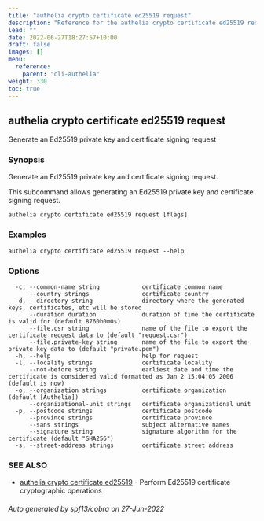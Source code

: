 ```yaml
---
title: "authelia crypto certificate ed25519 request"
description: "Reference for the authelia crypto certificate ed25519 request command."
lead: ""
date: 2022-06-27T18:27:57+10:00
draft: false
images: []
menu:
  reference:
    parent: "cli-authelia"
weight: 330
toc: true
---
```


## authelia crypto certificate ed25519 request

Generate an Ed25519 private key and certificate signing request

### Synopsis

Generate an Ed25519 private key and certificate signing request.

This subcommand allows generating an Ed25519 private key and certificate signing request.

```
authelia crypto certificate ed25519 request [flags]
```

### Examples

```
authelia crypto certificate ed25519 request --help
```

### Options

```
  -c, --common-name string            certificate common name
      --country strings               certificate country
  -d, --directory string              directory where the generated keys, certificates, etc will be stored
      --duration duration             duration of time the certificate is valid for (default 8760h0m0s)
      --file.csr string               name of the file to export the certificate request data to (default "request.csr")
      --file.private-key string       name of the file to export the private key data to (default "private.pem")
  -h, --help                          help for request
  -l, --locality strings              certificate locality
      --not-before string             earliest date and time the certificate is considered valid formatted as Jan 2 15:04:05 2006 (default is now)
  -o, --organization strings          certificate organization (default [Authelia])
      --organizational-unit strings   certificate organizational unit
  -p, --postcode strings              certificate postcode
      --province strings              certificate province
      --sans strings                  subject alternative names
      --signature string              signature algorithm for the certificate (default "SHA256")
  -s, --street-address strings        certificate street address
```

### SEE ALSO

* [authelia crypto certificate ed25519](authelia_crypto_certificate_ed25519.md)	 - Perform Ed25519 certificate cryptographic operations

###### Auto generated by spf13/cobra on 27-Jun-2022
